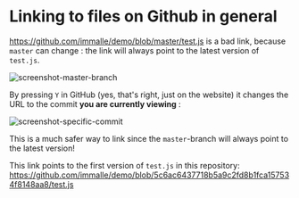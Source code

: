 # Linking to files on Github in general

https://github.com/immalle/demo/blob/master/test.js is a bad link, because
`master` can change : the link will always point to the latest version of
`test.js`.

![screenshot-master-branch](https://cloud.githubusercontent.com/assets/2732197/11383906/c5bb7d30-930b-11e5-866c-c61fb00af369.png)

By pressing `Y` in GitHub (yes, that's right, just on the website) it changes
the URL to the commit **you are currently viewing** :

![screenshot-specific-commit](https://cloud.githubusercontent.com/assets/2732197/11383924/e0c88e06-930b-11e5-9f19-221a567126a7.png)

This is a much safer way to link since the `master`-branch will always point to
the latest version!

This link points to the first version of `test.js` in this repository: https://github.com/immalle/demo/blob/5c6ac6437718b5a9c2fd8b1fca157534f8148aa8/test.js
